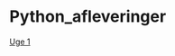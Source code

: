 # Python_afleveringer

[Uge 1](https://github.com/Simonkruse2/Python_afleveringer/blob/master/Uge%201/aflevering%20uge%201.ipynb)
